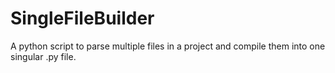 # SingleFileBuilder
 A python script to parse multiple files in a project and compile them into one singular .py file.
